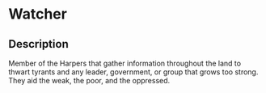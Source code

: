 # Watcher
## Description
Member of the Harpers that gather information throughout the land to thwart tyrants and any leader, government, or group that grows too strong. They aid the weak, the poor, and the oppressed.